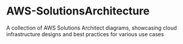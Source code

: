 # AWS-SolutionsArchitecture
A collection of  AWS Solutions Architect diagrams, showcasing cloud infrastructure designs and best practices for various use cases
